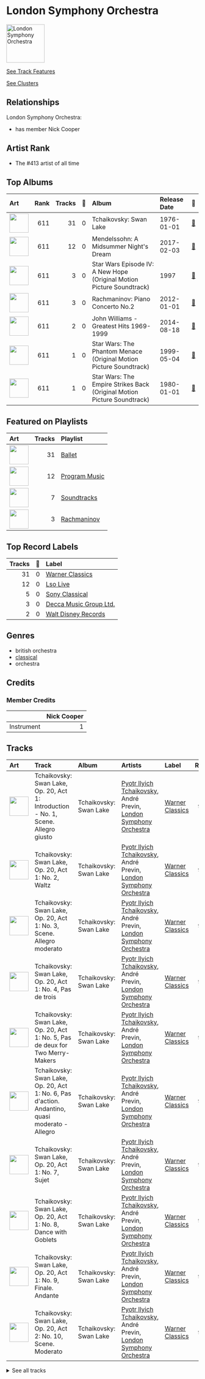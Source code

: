 
# London Symphony Orchestra


<img src="https://i.scdn.co/image/ab6761610000e5eb5a5d168879568c94e86c61aa" alt="London Symphony Orchestra" width="100" />

[See Track Features](audio_features.md)

[See Clusters](clusters/overview.md)

## Relationships

London Symphony Orchestra:
- has member Nick Cooper

## Artist Rank
- The #413 artist of all time


## Top Albums



| Art | Rank | Tracks | 💚 | Album | Release Date | 🔗 |
|:---|---:|---:|---:|:---|:---|:---|
| <img src="https://i.scdn.co/image/ab67616d0000b2731d9c6602aa95abd8c5b146da" alt="" width="50" /> | 611 | 31 | 0 | Tchaikovsky: Swan Lake | 1976-01-01 | [🔗](https://open.spotify.com/album/7dVA06E7AP7P7VzPyNxQVO) |
| <img src="https://i.scdn.co/image/ab67616d0000b273c385dbfabcec21279dcea0b5" alt="" width="50" /> | 611 | 12 | 0 | Mendelssohn: A Midsummer Night's Dream | 2017-02-03 | [🔗](https://open.spotify.com/album/60J66evwnrnfH03HgDTrwN) |
| <img src="https://i.scdn.co/image/ab67616d0000b27344d5ef063da6fc06df7b1bc1" alt="" width="50" /> | 611 | 3 | 0 | Star Wars Episode IV: A New Hope (Original Motion Picture Soundtrack) | 1997 | [🔗](https://open.spotify.com/album/39vpWS7vrC4Pz33bNafjva) |
| <img src="https://i.scdn.co/image/ab67616d0000b2738e6adfe4421d106633abde7b" alt="" width="50" /> | 611 | 3 | 0 | Rachmaninov: Piano Concerto No.2 | 2012-01-01 | [🔗](https://open.spotify.com/album/5lVqgXqdoIH3W1wUM2hzPx) |
| <img src="https://i.scdn.co/image/ab67616d0000b273c8bb8c6891b4a560666ba5d1" alt="" width="50" /> | 611 | 2 | 0 | John Williams - Greatest Hits 1969-1999 | 2014-08-18 | [🔗](https://open.spotify.com/album/3xeo92ykCYWfe32si3I6zF) |
| <img src="https://i.scdn.co/image/ab67616d0000b2738b344822c35025ba9439f004" alt="" width="50" /> | 611 | 1 | 0 | Star Wars: The Phantom Menace (Original Motion Picture Soundtrack) | 1999-05-04 | [🔗](https://open.spotify.com/album/45EFycwtfRhnDPWbc2mClK) |
| <img src="https://i.scdn.co/image/ab67616d0000b273ae87b6dbcfeea612ceb74685" alt="" width="50" /> | 611 | 1 | 0 | Star Wars: The Empire Strikes Back (Original Motion Picture Soundtrack) | 1980-01-01 | [🔗](https://open.spotify.com/album/669tU9gpisLy8EM6qlKrdL) |

## Featured on Playlists
| Art | Tracks | Playlist |
|:---|---:|:---|
| <img src="https://i.scdn.co/image/ab67616d00001e023620c09ca7ca202e676b783b" alt="" width="50" /> | 31 | [Ballet](../../playlists/ballet/overview.md) |
| <img src="https://mosaic.scdn.co/640/ab67616d00001e024c43a2f36c0aec708ba024d5ab67616d00001e025d026bccbd8a50650e903130ab67616d00001e0276a42530f861aa187f3ac1c2ab67616d00001e02c385dbfabcec21279dcea0b5" alt="" width="50" /> | 12 | [Program Music](../../playlists/program_music/overview.md) |
| <img src="https://mosaic.scdn.co/640/ab67616d00001e02128ca6b63d83d47c909a43ceab67616d00001e02468aa4af7cc9ee85735755a2ab67616d00001e028236dee9524214e0e6be4a1fab67616d00001e02dae458513b856d6255f857a7" alt="" width="50" /> | 7 | [Soundtracks](../../playlists/soundtracks/overview.md) |
| <img src="https://i.scdn.co/image/ab67616d00001e022ab037775757e856d496f2f5" alt="" width="50" /> | 3 | [Rachmaninov](../../playlists/rachmaninov/overview.md) |

## Top Record Labels

| Tracks | 💚 | Label |
|---:|---:|:---|
| 31 | 0 | [Warner Classics](../../labels/warner_classics/overview.md) |
| 12 | 0 | [Lso Live](../../labels/lso_live/overview.md) |
| 5 | 0 | [Sony Classical](../../labels/sony_classical/overview.md) |
| 3 | 0 | [Decca Music Group Ltd.](../../labels/decca_music_group_ltd_/overview.md) |
| 2 | 0 | [Walt Disney Records](../../labels/walt_disney_records/overview.md) |

## Genres

- british orchestra
- [classical](../../genres/classical/overview.md)
- orchestra

## Credits

### Member Credits

| | Nick Cooper |
|:---|---:|
| Instrument | 1 |
## Tracks

| Art | Track | Album | Artists | Label | Rank | 💚 | 🔗 |
|:---|:---|:---|:---|:---|---:|:---|:---|
| <img src="https://i.scdn.co/image/ab67616d0000b2731d9c6602aa95abd8c5b146da" alt="" width="50" /> | Tchaikovsky: Swan Lake, Op. 20, Act 1: Introduction - No. 1, Scene. Allegro giusto | Tchaikovsky: Swan Lake | [Pyotr Ilyich Tchaikovsky](../pyotr_ilyich_tchaikovsky/overview.md), André Previn, [London Symphony Orchestra](overview.md) | [Warner Classics](../../labels/warner_classics) | 920 | | [🔗](https://open.spotify.com/track/5tNUaNoIMdJcdHGj25a7gD) |
| <img src="https://i.scdn.co/image/ab67616d0000b2731d9c6602aa95abd8c5b146da" alt="" width="50" /> | Tchaikovsky: Swan Lake, Op. 20, Act 1: No. 2, Waltz | Tchaikovsky: Swan Lake | [Pyotr Ilyich Tchaikovsky](../pyotr_ilyich_tchaikovsky/overview.md), André Previn, [London Symphony Orchestra](overview.md) | [Warner Classics](../../labels/warner_classics) | 920 | | [🔗](https://open.spotify.com/track/7gwqbiFgNU1VddAK2XO5Wr) |
| <img src="https://i.scdn.co/image/ab67616d0000b2731d9c6602aa95abd8c5b146da" alt="" width="50" /> | Tchaikovsky: Swan Lake, Op. 20, Act 1: No. 3, Scene. Allegro moderato | Tchaikovsky: Swan Lake | [Pyotr Ilyich Tchaikovsky](../pyotr_ilyich_tchaikovsky/overview.md), André Previn, [London Symphony Orchestra](overview.md) | [Warner Classics](../../labels/warner_classics) | 920 | | [🔗](https://open.spotify.com/track/2pck96k8ppFMeyTONVAFLq) |
| <img src="https://i.scdn.co/image/ab67616d0000b2731d9c6602aa95abd8c5b146da" alt="" width="50" /> | Tchaikovsky: Swan Lake, Op. 20, Act 1: No. 4, Pas de trois | Tchaikovsky: Swan Lake | [Pyotr Ilyich Tchaikovsky](../pyotr_ilyich_tchaikovsky/overview.md), André Previn, [London Symphony Orchestra](overview.md) | [Warner Classics](../../labels/warner_classics) | 920 | | [🔗](https://open.spotify.com/track/3lE4dnrzG0FQxg67ZOl9rx) |
| <img src="https://i.scdn.co/image/ab67616d0000b2731d9c6602aa95abd8c5b146da" alt="" width="50" /> | Tchaikovsky: Swan Lake, Op. 20, Act 1: No. 5, Pas de deux for Two Merry-Makers | Tchaikovsky: Swan Lake | [Pyotr Ilyich Tchaikovsky](../pyotr_ilyich_tchaikovsky/overview.md), André Previn, [London Symphony Orchestra](overview.md) | [Warner Classics](../../labels/warner_classics) | 920 | | [🔗](https://open.spotify.com/track/4c36o7MDZ6iXYedl5DMvO5) |
| <img src="https://i.scdn.co/image/ab67616d0000b2731d9c6602aa95abd8c5b146da" alt="" width="50" /> | Tchaikovsky: Swan Lake, Op. 20, Act 1: No. 6, Pas d'action. Andantino, quasi moderato - Allegro | Tchaikovsky: Swan Lake | [Pyotr Ilyich Tchaikovsky](../pyotr_ilyich_tchaikovsky/overview.md), André Previn, [London Symphony Orchestra](overview.md) | [Warner Classics](../../labels/warner_classics) | 920 | | [🔗](https://open.spotify.com/track/6DlYVW2A5tBGwyrVYQnGsO) |
| <img src="https://i.scdn.co/image/ab67616d0000b2731d9c6602aa95abd8c5b146da" alt="" width="50" /> | Tchaikovsky: Swan Lake, Op. 20, Act 1: No. 7, Sujet | Tchaikovsky: Swan Lake | [Pyotr Ilyich Tchaikovsky](../pyotr_ilyich_tchaikovsky/overview.md), André Previn, [London Symphony Orchestra](overview.md) | [Warner Classics](../../labels/warner_classics) | 920 | | [🔗](https://open.spotify.com/track/5vQefc73LyaFwEPPcVspar) |
| <img src="https://i.scdn.co/image/ab67616d0000b2731d9c6602aa95abd8c5b146da" alt="" width="50" /> | Tchaikovsky: Swan Lake, Op. 20, Act 1: No. 8, Dance with Goblets | Tchaikovsky: Swan Lake | [Pyotr Ilyich Tchaikovsky](../pyotr_ilyich_tchaikovsky/overview.md), André Previn, [London Symphony Orchestra](overview.md) | [Warner Classics](../../labels/warner_classics) | 920 | | [🔗](https://open.spotify.com/track/5k4h8TjWUws1995o3eOW0X) |
| <img src="https://i.scdn.co/image/ab67616d0000b2731d9c6602aa95abd8c5b146da" alt="" width="50" /> | Tchaikovsky: Swan Lake, Op. 20, Act 1: No. 9, Finale. Andante | Tchaikovsky: Swan Lake | [Pyotr Ilyich Tchaikovsky](../pyotr_ilyich_tchaikovsky/overview.md), André Previn, [London Symphony Orchestra](overview.md) | [Warner Classics](../../labels/warner_classics) | 920 | | [🔗](https://open.spotify.com/track/30zjefBZWdYaliUSutB6xZ) |
| <img src="https://i.scdn.co/image/ab67616d0000b2731d9c6602aa95abd8c5b146da" alt="" width="50" /> | Tchaikovsky: Swan Lake, Op. 20, Act 2: No. 10, Scene. Moderato | Tchaikovsky: Swan Lake | [Pyotr Ilyich Tchaikovsky](../pyotr_ilyich_tchaikovsky/overview.md), André Previn, [London Symphony Orchestra](overview.md) | [Warner Classics](../../labels/warner_classics) | 920 | | [🔗](https://open.spotify.com/track/2xizRhme7pYeITbH1NLLGt) |


<details>
<summary>See all tracks</summary>

| Art | Track | Album | Artists | Label | Rank | 💚 | 🔗 |
|:---|:---|:---|:---|:---|---:|:---|:---|
| <img src="https://i.scdn.co/image/ab67616d0000b2731d9c6602aa95abd8c5b146da" alt="" width="50" /> | Tchaikovsky: Swan Lake, Op. 20, Act 2: No. 11, Scene. Allegro moderato - Moderato - Allegro vivo | Tchaikovsky: Swan Lake | [Pyotr Ilyich Tchaikovsky](../pyotr_ilyich_tchaikovsky/overview.md), André Previn, [London Symphony Orchestra](overview.md) | [Warner Classics](../../labels/warner_classics) | 920 | | [🔗](https://open.spotify.com/track/5ItPxeVnRy31PwbheRAZyw) |
| <img src="https://i.scdn.co/image/ab67616d0000b2731d9c6602aa95abd8c5b146da" alt="" width="50" /> | Tchaikovsky: Swan Lake, Op. 20, Act 2: No. 12, Scene. Allegro - Moderato assai quasi andante | Tchaikovsky: Swan Lake | [Pyotr Ilyich Tchaikovsky](../pyotr_ilyich_tchaikovsky/overview.md), André Previn, [London Symphony Orchestra](overview.md) | [Warner Classics](../../labels/warner_classics) | 920 | | [🔗](https://open.spotify.com/track/4MK0IoF2M5oUMvOrguhyYF) |
| <img src="https://i.scdn.co/image/ab67616d0000b2731d9c6602aa95abd8c5b146da" alt="" width="50" /> | Tchaikovsky: Swan Lake, Op. 20, Act 2: No. 13, Dances of the Swans | Tchaikovsky: Swan Lake | [Pyotr Ilyich Tchaikovsky](../pyotr_ilyich_tchaikovsky/overview.md), André Previn, [London Symphony Orchestra](overview.md) | [Warner Classics](../../labels/warner_classics) | 920 | | [🔗](https://open.spotify.com/track/2LETLpcnlbL2d5IbnNYLf8) |
| <img src="https://i.scdn.co/image/ab67616d0000b2731d9c6602aa95abd8c5b146da" alt="" width="50" /> | Tchaikovsky: Swan Lake, Op. 20, Act 2: No. 14, Scene. Moderato | Tchaikovsky: Swan Lake | [Pyotr Ilyich Tchaikovsky](../pyotr_ilyich_tchaikovsky/overview.md), André Previn, [London Symphony Orchestra](overview.md) | [Warner Classics](../../labels/warner_classics) | 920 | | [🔗](https://open.spotify.com/track/3NlS13lSrtQAL9Nf7ZNoRW) |
| <img src="https://i.scdn.co/image/ab67616d0000b2731d9c6602aa95abd8c5b146da" alt="" width="50" /> | Tchaikovsky: Swan Lake, Op. 20, Act 3, Appendix I: Pas de deux | Tchaikovsky: Swan Lake | [Pyotr Ilyich Tchaikovsky](../pyotr_ilyich_tchaikovsky/overview.md), André Previn, [London Symphony Orchestra](overview.md) | [Warner Classics](../../labels/warner_classics) | 920 | | [🔗](https://open.spotify.com/track/7hh18ES59TNeJnBSVJKtmV) |
| <img src="https://i.scdn.co/image/ab67616d0000b2731d9c6602aa95abd8c5b146da" alt="" width="50" /> | Tchaikovsky: Swan Lake, Op. 20, Act 3, Appendix II: No. 20a, Russian Dance | Tchaikovsky: Swan Lake | [Pyotr Ilyich Tchaikovsky](../pyotr_ilyich_tchaikovsky/overview.md), André Previn, [London Symphony Orchestra](overview.md) | [Warner Classics](../../labels/warner_classics) | 920 | | [🔗](https://open.spotify.com/track/0H9IxK78CYvsvIWa3fNpdS) |
| <img src="https://i.scdn.co/image/ab67616d0000b2731d9c6602aa95abd8c5b146da" alt="" width="50" /> | Tchaikovsky: Swan Lake, Op. 20, Act 3: No. 15, Scene. March - Allegro giusto | Tchaikovsky: Swan Lake | [Pyotr Ilyich Tchaikovsky](../pyotr_ilyich_tchaikovsky/overview.md), André Previn, [London Symphony Orchestra](overview.md) | [Warner Classics](../../labels/warner_classics) | 920 | | [🔗](https://open.spotify.com/track/0x8zPL3DG2zfVSUzZQiCKL) |
| <img src="https://i.scdn.co/image/ab67616d0000b2731d9c6602aa95abd8c5b146da" alt="" width="50" /> | Tchaikovsky: Swan Lake, Op. 20, Act 3: No. 16, Ballabile. Dance of the Guests and the Dwarfs | Tchaikovsky: Swan Lake | [Pyotr Ilyich Tchaikovsky](../pyotr_ilyich_tchaikovsky/overview.md), André Previn, [London Symphony Orchestra](overview.md) | [Warner Classics](../../labels/warner_classics) | 920 | | [🔗](https://open.spotify.com/track/6fvore08Y6schFpAtmapXW) |
| <img src="https://i.scdn.co/image/ab67616d0000b2731d9c6602aa95abd8c5b146da" alt="" width="50" /> | Tchaikovsky: Swan Lake, Op. 20, Act 3: No. 17, Entrance of the Guests and Waltz | Tchaikovsky: Swan Lake | [Pyotr Ilyich Tchaikovsky](../pyotr_ilyich_tchaikovsky/overview.md), André Previn, [London Symphony Orchestra](overview.md) | [Warner Classics](../../labels/warner_classics) | 920 | | [🔗](https://open.spotify.com/track/1RiQJx6VNLVG2SLbyiN6tK) |
| <img src="https://i.scdn.co/image/ab67616d0000b2731d9c6602aa95abd8c5b146da" alt="" width="50" /> | Tchaikovsky: Swan Lake, Op. 20, Act 3: No. 18, Scene. Allegro - Allegro giusto | Tchaikovsky: Swan Lake | [Pyotr Ilyich Tchaikovsky](../pyotr_ilyich_tchaikovsky/overview.md), André Previn, [London Symphony Orchestra](overview.md) | [Warner Classics](../../labels/warner_classics) | 920 | | [🔗](https://open.spotify.com/track/2YzKk2NMadveUJ5gSMmo5W) |
| <img src="https://i.scdn.co/image/ab67616d0000b2731d9c6602aa95abd8c5b146da" alt="" width="50" /> | Tchaikovsky: Swan Lake, Op. 20, Act 3: No. 19, Pas de six | Tchaikovsky: Swan Lake | [Pyotr Ilyich Tchaikovsky](../pyotr_ilyich_tchaikovsky/overview.md), André Previn, [London Symphony Orchestra](overview.md) | [Warner Classics](../../labels/warner_classics) | 920 | | [🔗](https://open.spotify.com/track/5BgU68GB0DoFSxkwuIsLU2) |
| <img src="https://i.scdn.co/image/ab67616d0000b2731d9c6602aa95abd8c5b146da" alt="" width="50" /> | Tchaikovsky: Swan Lake, Op. 20, Act 3: No. 20, Hungarian Dance "Czárdás" | Tchaikovsky: Swan Lake | [Pyotr Ilyich Tchaikovsky](../pyotr_ilyich_tchaikovsky/overview.md), André Previn, [London Symphony Orchestra](overview.md) | [Warner Classics](../../labels/warner_classics) | 920 | | [🔗](https://open.spotify.com/track/6YbcqXNj8MEclUKVeicLYU) |
| <img src="https://i.scdn.co/image/ab67616d0000b2731d9c6602aa95abd8c5b146da" alt="" width="50" /> | Tchaikovsky: Swan Lake, Op. 20, Act 3: No. 21, Spanish Dance | Tchaikovsky: Swan Lake | [Pyotr Ilyich Tchaikovsky](../pyotr_ilyich_tchaikovsky/overview.md), André Previn, [London Symphony Orchestra](overview.md) | [Warner Classics](../../labels/warner_classics) | 920 | | [🔗](https://open.spotify.com/track/3Vulgn0kOld0a561mg7yt4) |
| <img src="https://i.scdn.co/image/ab67616d0000b2731d9c6602aa95abd8c5b146da" alt="" width="50" /> | Tchaikovsky: Swan Lake, Op. 20, Act 3: No. 22, Neapolitan Dance | Tchaikovsky: Swan Lake | [Pyotr Ilyich Tchaikovsky](../pyotr_ilyich_tchaikovsky/overview.md), André Previn, [London Symphony Orchestra](overview.md) | [Warner Classics](../../labels/warner_classics) | 920 | | [🔗](https://open.spotify.com/track/4nj7bhtLH0R1xW0mybToZx) |
| <img src="https://i.scdn.co/image/ab67616d0000b2731d9c6602aa95abd8c5b146da" alt="" width="50" /> | Tchaikovsky: Swan Lake, Op. 20, Act 3: No. 23, Mazurka | Tchaikovsky: Swan Lake | [Pyotr Ilyich Tchaikovsky](../pyotr_ilyich_tchaikovsky/overview.md), André Previn, [London Symphony Orchestra](overview.md) | [Warner Classics](../../labels/warner_classics) | 920 | | [🔗](https://open.spotify.com/track/2yf6Hbs6YR3o1iEtOxr91R) |
| <img src="https://i.scdn.co/image/ab67616d0000b2731d9c6602aa95abd8c5b146da" alt="" width="50" /> | Tchaikovsky: Swan Lake, Op. 20, Act 3: No. 24, Scene. Allegro - Valse - Allegro vivo | Tchaikovsky: Swan Lake | [Pyotr Ilyich Tchaikovsky](../pyotr_ilyich_tchaikovsky/overview.md), André Previn, [London Symphony Orchestra](overview.md) | [Warner Classics](../../labels/warner_classics) | 920 | | [🔗](https://open.spotify.com/track/6kmeyBsHTsgvNfng8D3r1d) |
| <img src="https://i.scdn.co/image/ab67616d0000b2731d9c6602aa95abd8c5b146da" alt="" width="50" /> | Tchaikovsky: Swan Lake, Op. 20, Act 4: No. 25, Entr'acte | Tchaikovsky: Swan Lake | [Pyotr Ilyich Tchaikovsky](../pyotr_ilyich_tchaikovsky/overview.md), André Previn, [London Symphony Orchestra](overview.md) | [Warner Classics](../../labels/warner_classics) | 920 | | [🔗](https://open.spotify.com/track/4e1dRJR5QrPOlfjx3jShah) |
| <img src="https://i.scdn.co/image/ab67616d0000b2731d9c6602aa95abd8c5b146da" alt="" width="50" /> | Tchaikovsky: Swan Lake, Op. 20, Act 4: No. 26, Scene. Allegro ma non troppo | Tchaikovsky: Swan Lake | [Pyotr Ilyich Tchaikovsky](../pyotr_ilyich_tchaikovsky/overview.md), André Previn, [London Symphony Orchestra](overview.md) | [Warner Classics](../../labels/warner_classics) | 920 | | [🔗](https://open.spotify.com/track/4DhZXyID8nEQmTqWzZ0nC7) |
| <img src="https://i.scdn.co/image/ab67616d0000b2731d9c6602aa95abd8c5b146da" alt="" width="50" /> | Tchaikovsky: Swan Lake, Op. 20, Act 4: No. 27, Dance of the Little Swans | Tchaikovsky: Swan Lake | [Pyotr Ilyich Tchaikovsky](../pyotr_ilyich_tchaikovsky/overview.md), André Previn, [London Symphony Orchestra](overview.md) | [Warner Classics](../../labels/warner_classics) | 920 | | [🔗](https://open.spotify.com/track/4Qu4tyMIENrOgUSGGbJhb4) |
| <img src="https://i.scdn.co/image/ab67616d0000b2731d9c6602aa95abd8c5b146da" alt="" width="50" /> | Tchaikovsky: Swan Lake, Op. 20, Act 4: No. 28, Scene. Allegro agitato | Tchaikovsky: Swan Lake | [Pyotr Ilyich Tchaikovsky](../pyotr_ilyich_tchaikovsky/overview.md), André Previn, [London Symphony Orchestra](overview.md) | [Warner Classics](../../labels/warner_classics) | 920 | | [🔗](https://open.spotify.com/track/5jg3xtvH1ZkLO2XtaefaSF) |
| <img src="https://i.scdn.co/image/ab67616d0000b2731d9c6602aa95abd8c5b146da" alt="" width="50" /> | Tchaikovsky: Swan Lake, Op. 20, Act 4: No. 29, Finale | Tchaikovsky: Swan Lake | [Pyotr Ilyich Tchaikovsky](../pyotr_ilyich_tchaikovsky/overview.md), André Previn, [London Symphony Orchestra](overview.md) | [Warner Classics](../../labels/warner_classics) | 920 | | [🔗](https://open.spotify.com/track/5nYUMQDawD0zfqMtqXq8Ds) |
| <img src="https://i.scdn.co/image/ab67616d0000b273ae87b6dbcfeea612ceb74685" alt="" width="50" /> | Yoda's Theme | Star Wars: The Empire Strikes Back (Original Motion Picture Soundtrack) | John Williams, [London Symphony Orchestra](overview.md) | [Walt Disney Records](../../labels/walt_disney_records) | 920 | | [🔗](https://open.spotify.com/track/5fsT9U41OCFlaKA5XTCHtz) |
| <img src="https://i.scdn.co/image/ab67616d0000b27344d5ef063da6fc06df7b1bc1" alt="" width="50" /> | Cantina Band | Star Wars Episode IV: A New Hope (Original Motion Picture Soundtrack) | John Williams, [London Symphony Orchestra](overview.md) | [Sony Classical](../../labels/sony_classical) | 920 | | [🔗](https://open.spotify.com/track/1jUPOeAOtsjjV1jUWc2H1g) |
| <img src="https://i.scdn.co/image/ab67616d0000b27344d5ef063da6fc06df7b1bc1" alt="" width="50" /> | Main Title/Rebel Blockade Runner - Medley | Star Wars Episode IV: A New Hope (Original Motion Picture Soundtrack) | John Williams, [London Symphony Orchestra](overview.md) | [Sony Classical](../../labels/sony_classical) | 920 | | [🔗](https://open.spotify.com/track/5jMfUVMOGlEkEYc3aSYnWm) |
| <img src="https://i.scdn.co/image/ab67616d0000b27344d5ef063da6fc06df7b1bc1" alt="" width="50" /> | Princess Leia's Theme | Star Wars Episode IV: A New Hope (Original Motion Picture Soundtrack) | John Williams, [London Symphony Orchestra](overview.md) | [Sony Classical](../../labels/sony_classical) | 920 | | [🔗](https://open.spotify.com/track/1hQ90DXmLxPMYpIh3o0bLM) |
| <img src="https://i.scdn.co/image/ab67616d0000b2738b344822c35025ba9439f004" alt="" width="50" /> | Duel of the Fates | Star Wars: The Phantom Menace (Original Motion Picture Soundtrack) | John Williams, [London Symphony Orchestra](overview.md) | [Walt Disney Records](../../labels/walt_disney_records) | 920 | | [🔗](https://open.spotify.com/track/1ghlpxVfPbFH2jenrv9vVw) |
| <img src="https://i.scdn.co/image/ab67616d0000b2738e6adfe4421d106633abde7b" alt="" width="50" /> | Piano Concerto No. 2 in C Minor, Op. 18: 1. Moderato | Rachmaninov: Piano Concerto No.2 | Sergei Rachmaninoff, Valentina Lisitsa, [London Symphony Orchestra](overview.md), Michael Francis | [Decca Music Group Ltd.](../../labels/decca_music_group_ltd_) | 920 | | [🔗](https://open.spotify.com/track/6B1RtXteyMp3mJZTeuFRmE) |
| <img src="https://i.scdn.co/image/ab67616d0000b2738e6adfe4421d106633abde7b" alt="" width="50" /> | Piano Concerto No. 2 in C Minor, Op. 18: 2. Adagio sostenuto | Rachmaninov: Piano Concerto No.2 | Sergei Rachmaninoff, Valentina Lisitsa, [London Symphony Orchestra](overview.md), Michael Francis | [Decca Music Group Ltd.](../../labels/decca_music_group_ltd_) | 920 | | [🔗](https://open.spotify.com/track/4rrrn8OLrttq7r9RgNXalU) |
| <img src="https://i.scdn.co/image/ab67616d0000b2738e6adfe4421d106633abde7b" alt="" width="50" /> | Piano Concerto No. 2 in C Minor, Op. 18: 3. Allegro scherzando | Rachmaninov: Piano Concerto No.2 | Sergei Rachmaninoff, Valentina Lisitsa, [London Symphony Orchestra](overview.md), Michael Francis | [Decca Music Group Ltd.](../../labels/decca_music_group_ltd_) | 920 | | [🔗](https://open.spotify.com/track/253y3nl2iT4vWs2jHP4G3q) |
| <img src="https://i.scdn.co/image/ab67616d0000b273c8bb8c6891b4a560666ba5d1" alt="" width="50" /> | Flying Theme (From "E.T. the Extra-Terrestrial") | John Williams - Greatest Hits 1969-1999 | John Williams, [London Symphony Orchestra](overview.md) | [Sony Classical](../../labels/sony_classical) | 920 | | [🔗](https://open.spotify.com/track/4J9mulgiRlkkgdAONNVGQv) |
| <img src="https://i.scdn.co/image/ab67616d0000b273c8bb8c6891b4a560666ba5d1" alt="" width="50" /> | Main Theme (From "Jaws") | John Williams - Greatest Hits 1969-1999 | [London Symphony Orchestra](overview.md), John Williams | [Sony Classical](../../labels/sony_classical) | 920 | | [🔗](https://open.spotify.com/track/5whNZNve2pi9zxmAIXYVom) |
| <img src="https://i.scdn.co/image/ab67616d0000b273c385dbfabcec21279dcea0b5" alt="" width="50" /> | A Midsummer Night's Dream, Incidental Music, Op. 61: Finale. Allegro di molto | Mendelssohn: A Midsummer Night's Dream | Felix Mendelssohn, [London Symphony Orchestra](overview.md), John Eliot Gardiner, The Monteverdi Choir, Frankie Wakefield, Alexander Knox, Ceri-lyn Cissone | [Lso Live](../../labels/lso_live) | 920 | | [🔗](https://open.spotify.com/track/5iGRKlJcFcSx0PA4OGpiYD) |
| <img src="https://i.scdn.co/image/ab67616d0000b273c385dbfabcec21279dcea0b5" alt="" width="50" /> | A Midsummer Night's Dream, Incidental Music, Op. 61: No. 1, Scherzo | Mendelssohn: A Midsummer Night's Dream | Felix Mendelssohn, [London Symphony Orchestra](overview.md), Alexander Knox, John Eliot Gardiner | [Lso Live](../../labels/lso_live) | 920 | | [🔗](https://open.spotify.com/track/359jW2zuaHCdC0gCJRcX5o) |
| <img src="https://i.scdn.co/image/ab67616d0000b273c385dbfabcec21279dcea0b5" alt="" width="50" /> | A Midsummer Night's Dream, Incidental Music, Op. 61: No. 2, L'istesso tempo | Mendelssohn: A Midsummer Night's Dream | Felix Mendelssohn, [London Symphony Orchestra](overview.md), John Eliot Gardiner, Alexander Knox, Ceri-lyn Cissone | [Lso Live](../../labels/lso_live) | 920 | | [🔗](https://open.spotify.com/track/68afyO04jLHCK9Na8cgsGR) |
| <img src="https://i.scdn.co/image/ab67616d0000b273c385dbfabcec21279dcea0b5" alt="" width="50" /> | A Midsummer Night's Dream, Incidental Music, Op. 61: No. 2a, Allegro vivace | Mendelssohn: A Midsummer Night's Dream | Felix Mendelssohn, [London Symphony Orchestra](overview.md), Frankie Wakefield, Alexander Knox, John Eliot Gardiner | [Lso Live](../../labels/lso_live) | 920 | | [🔗](https://open.spotify.com/track/58VxRBZ7XFR3vWgNwz5fYT) |
| <img src="https://i.scdn.co/image/ab67616d0000b273c385dbfabcec21279dcea0b5" alt="" width="50" /> | A Midsummer Night's Dream, Incidental Music, Op. 61: No. 3, Lied mit Chor | Mendelssohn: A Midsummer Night's Dream | Felix Mendelssohn, [London Symphony Orchestra](overview.md), Ceri-lyn Cissone, John Eliot Gardiner, The Monteverdi Choir | [Lso Live](../../labels/lso_live) | 920 | | [🔗](https://open.spotify.com/track/1dDvLHCOPEVgNhHtVnB2is) |
| <img src="https://i.scdn.co/image/ab67616d0000b273c385dbfabcec21279dcea0b5" alt="" width="50" /> | A Midsummer Night's Dream, Incidental Music, Op. 61: No. 4, Andante | Mendelssohn: A Midsummer Night's Dream | Felix Mendelssohn, [London Symphony Orchestra](overview.md), Frankie Wakefield, John Eliot Gardiner, Ceri-lyn Cissone | [Lso Live](../../labels/lso_live) | 920 | | [🔗](https://open.spotify.com/track/67eEYhol9DXQ65kUFt7jdk) |
| <img src="https://i.scdn.co/image/ab67616d0000b273c385dbfabcec21279dcea0b5" alt="" width="50" /> | A Midsummer Night's Dream, Incidental Music, Op. 61: No. 5, Allegro appassionato | Mendelssohn: A Midsummer Night's Dream | Felix Mendelssohn, [London Symphony Orchestra](overview.md), Ceri-lyn Cissone, John Eliot Gardiner, Alexander Knox | [Lso Live](../../labels/lso_live) | 920 | | [🔗](https://open.spotify.com/track/5XWKRz9i2PQWI3PsW0FmQj) |
| <img src="https://i.scdn.co/image/ab67616d0000b273c385dbfabcec21279dcea0b5" alt="" width="50" /> | A Midsummer Night's Dream, Incidental Music, Op. 61: No. 7, Nocturne. Con moto tranquillo | Mendelssohn: A Midsummer Night's Dream | Felix Mendelssohn, John Eliot Gardiner, [London Symphony Orchestra](overview.md) | [Lso Live](../../labels/lso_live) | 920 | | [🔗](https://open.spotify.com/track/5lmp8r1rxxI6FuluNPBm82) |
| <img src="https://i.scdn.co/image/ab67616d0000b273c385dbfabcec21279dcea0b5" alt="" width="50" /> | A Midsummer Night's Dream, Incidental Music, Op. 61: No. 8, Andante | Mendelssohn: A Midsummer Night's Dream | Felix Mendelssohn, [London Symphony Orchestra](overview.md), John Eliot Gardiner, Frankie Wakefield, Alexander Knox, Ceri-lyn Cissone | [Lso Live](../../labels/lso_live) | 920 | | [🔗](https://open.spotify.com/track/2QYtN5MiVrF7OJFpkJvLrS) |
| <img src="https://i.scdn.co/image/ab67616d0000b273c385dbfabcec21279dcea0b5" alt="" width="50" /> | A Midsummer Night's Dream, Incidental Music, Op. 61: No. 9, Hochzeitmarsch "Wedding March" - No. 12, Allegro vivace come primo | Mendelssohn: A Midsummer Night's Dream | Felix Mendelssohn, [London Symphony Orchestra](overview.md), John Eliot Gardiner, Alexander Knox | [Lso Live](../../labels/lso_live) | 920 | | [🔗](https://open.spotify.com/track/1ipR2jLKKgr7X9xJyd54Kx) |
| <img src="https://i.scdn.co/image/ab67616d0000b273c385dbfabcec21279dcea0b5" alt="" width="50" /> | Overture to "A Midsummer Night's Dream", Op. 21: Allegro di molto | Mendelssohn: A Midsummer Night's Dream | Felix Mendelssohn, [London Symphony Orchestra](overview.md), John Eliot Gardiner | [Lso Live](../../labels/lso_live) | 920 | | [🔗](https://open.spotify.com/track/7pz2npttELZeXmDgYfCDlE) |
| <img src="https://i.scdn.co/image/ab67616d0000b273c385dbfabcec21279dcea0b5" alt="" width="50" /> | Overture to "A Midsummer Night's Dream", Op. 21: Tempo primo | Mendelssohn: A Midsummer Night's Dream | Felix Mendelssohn, John Eliot Gardiner, [London Symphony Orchestra](overview.md) | [Lso Live](../../labels/lso_live) | 920 | | [🔗](https://open.spotify.com/track/2idvFSH2im8mdSaMiE81vn) |

</details>

